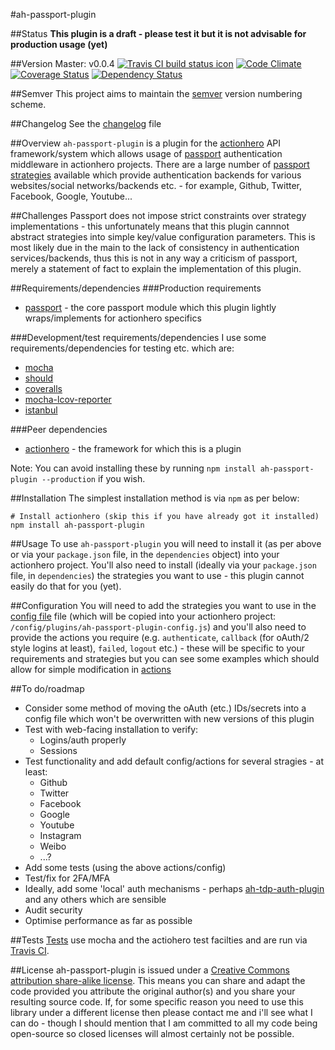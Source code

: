 #ah-passport-plugin

##Status
**This plugin is a draft - please test it but it is not advisable for production usage (yet)**

##Version
Master: v0.0.4
[![Travis CI build status icon](https://api.travis-ci.org/neilstuartcraig/ah-passport-plugin.svg)](https://travis-ci.org/neilstuartcraig/ah-passport-plugin) 
[![Code Climate](https://codeclimate.com/github/neilstuartcraig/ah-passport-plugin/badges/gpa.svg)](https://codeclimate.com/github/neilstuartcraig/ah-passport-plugin)
[![Coverage Status](https://coveralls.io/repos/neilstuartcraig/ah-passport-plugin/badge.png?branch=master)](https://coveralls.io/r/neilstuartcraig/ah-passport-plugin) 
[![Dependency Status](https://gemnasium.com/neilstuartcraig/ah-passport-plugin.svg)](https://gemnasium.com/neilstuartcraig/ah-passport-plugin)  

##Semver
This project aims to maintain the [semver](http://semver.org/) version numbering scheme.

##Changelog
See the [changelog](./changelog.md) file

##Overview
`ah-passport-plugin` is a plugin for the [actionhero](http://actionherojs.com) API framework/system which allows usage of [passport](http://passportjs.org/) authentication middleware in actionhero projects. There are a large number of [passport strategies](http://passportjs.org/guide/providers/) available which provide authentication backends for various websites/social networks/backends etc. - for example, Github, Twitter, Facebook, Google, Youtube...

##Challenges
Passport does not impose strict constraints over strategy implementations - this unfortunately means that this plugin cannnot abstract strategies into simple key/value configuration parameters. This is most likely due in the main to the lack of consistency in authentication services/backends, thus this is not in any way a criticism of passport, merely a statement of fact to explain the implementation of this plugin.

##Requirements/dependencies
###Production requirements
* [passport](http://passportjs.org) - the core passport module which this plugin lightly wraps/implements for actionhero specifics

###Development/test requirements/dependencies
I use some requirements/dependencies for testing etc. which are:

* [mocha](https://github.com/mochajs/mocha)  
* [should](https://github.com/shouldjs/should.js)
* [coveralls](https://github.com/cainus/node-coveralls)
* [mocha-lcov-reporter](https://github.com/StevenLooman/mocha-lcov-reporter)
* [istanbul](https://github.com/gotwarlost/istanbul)

###Peer dependencies
* [actionhero](http://www.actionherojs.com/) - the framework for which this is a plugin

Note: You can avoid installing these by running `npm install ah-passport-plugin --production` if you wish. 

##Installation
The simplest installation method is via `npm` as per below:

```shell
# Install actionhero (skip this if you have already got it installed)
npm install ah-passport-plugin
```

##Usage
To use `ah-passport-plugin` you will need to install it (as per above or via your `package.json` file, in the `dependencies` object) into your actionhero project. You'll also need to install (ideally via your `package.json` file, in `dependencies`) the strategies you want to use - this plugin cannot easily do that for you (yet).

##Configuration
You will need to add the strategies you want to use in the [config file](./config/ah-passport-plugin-config.js) file (which will be copied into your actionhero project: `/config/plugins/ah-passport-plugin-config.js`) and you'll also need to provide the actions you require (e.g. `authenticate`, `callback` (for oAuth/2 style logins at least), `failed`, `logout` etc.) - these will be specific to your requirements and strategies but you can see some examples which should allow for simple modification in [actions](./actions)

##To do/roadmap
* Consider some method of moving the oAuth (etc.) IDs/secrets into a config file which won't be overwritten with new versions of this plugin
* Test with web-facing installation to verify:
    * Logins/auth properly
    * Sessions
* Test functionality and add default config/actions for several stragies - at least:
    * Github
    * Twitter
    * Facebook
    * Google
    * Youtube
    * Instagram
    * Weibo
    * ...?
* Add some tests (using the above actions/config)
* Test/fix for 2FA/MFA 
* Ideally, add some 'local' auth mechanisms - perhaps [ah-tdp-auth-plugin](https://github.com/neilstuartcraig/TDPAHAuthPlugin) and any others which are sensible
* Audit security
* Optimise performance as far as possible

##Tests
[Tests](./test) use mocha and the actiohero test facilties and are run via [Travis CI](https://travis-ci.org/). 

##License
ah-passport-plugin is issued under a [Creative Commons attribution share-alike license](http://creativecommons.org/licenses/by-sa/4.0/deed.en_GB).
This means you can share and adapt the code provided you attribute the original author(s) and you share your resulting source code. If, for some specific reason you need to use this library under a different license then please contact me and i'll see what I can do - though I should mention that I am committed to all my code being open-source so closed licenses will almost certainly not be possible.
